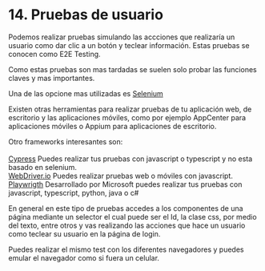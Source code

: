 # 14. Pruebas de usuario

Podemos realizar pruebas simulando las accciones que realizaría un usuario como dar clic a un botón y teclear información. Estas pruebas se conocen como E2E Testing.

Como estas pruebas son mas tardadas se suelen solo probar las funciones claves y mas importantes.

&#x20;Una de las opcione mas utilizadas es [Selenium](https://www.seleniumhq.org)

Existen otras herramientas  para realizar pruebas de tu aplicación web, de escritorio y las aplicaciones móviles, como por ejemplo AppCenter para aplicaciones móviles o Appium para aplicaciones de escritorio.

Otro frameworks interesantes son:\
[\
Cypress](https://www.cypress.io) Puedes realizar tus pruebas con javascript o typescript y no esta basado en selenium.\
[WebDriver.io](https://webdriver.io) Puedes realizar pruebas web o móviles con javascript.\
[Playwrigth](https://playwright.dev) Desarrollado por Microsoft puedes realizar tus pruebas con javascript, typescript, python, java o c#

En general en este tipo de pruebas accedes a los componentes de una página mediante un selector el cual puede ser el Id, la clase css, por medio del texto, entre otros y vas realizando las acciones que hace un usuario como teclear su usuario en la página de login.&#x20;

Puedes realizar el mismo test con los diferentes navegadores y puedes emular el navegador como si fuera un celular.&#x20;

